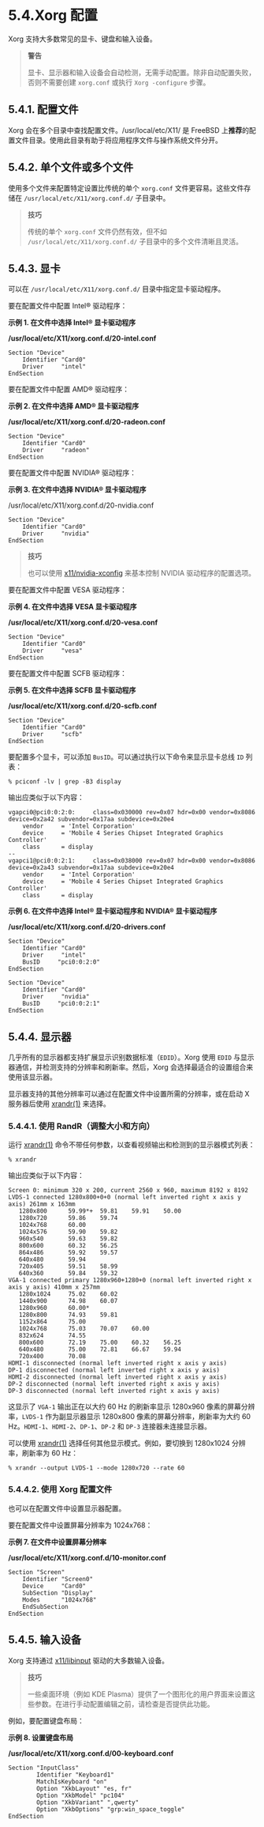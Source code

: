 # 5.4.Xorg 配置


Xorg 支持大多数常见的显卡、键盘和输入设备。

>**警告**
>
> 显卡、显示器和输入设备会自动检测，无需手动配置。除非自动配置失败，否则不需要创建 `xorg.conf` 或执行 `Xorg -configure` 步骤。 

## 5.4.1. 配置文件

Xorg 会在多个目录中查找配置文件。/usr/local/etc/X11/ 是 FreeBSD 上**推荐**的配置文件目录。使用此目录有助于将应用程序文件与操作系统文件分开。

## 5.4.2. 单个文件或多个文件

使用多个文件来配置特定设置比传统的单个 `xorg.conf` 文件更容易。这些文件存储在 `/usr/local/etc/X11/xorg.conf.d/` 子目录中。

>**技巧**
>
>传统的单个 `xorg.conf` 文件仍然有效，但不如 `/usr/local/etc/X11/xorg.conf.d/` 子目录中的多个文件清晰且灵活。


## 5.4.3. 显卡

可以在 `/usr/local/etc/X11/xorg.conf.d/` 目录中指定显卡驱动程序。

要在配置文件中配置 Intel® 驱动程序：

**示例 1. 在文件中选择 Intel® 显卡驱动程序**

**/usr/local/etc/X11/xorg.conf.d/20-intel.conf**

```
Section "Device"
	Identifier "Card0"
	Driver     "intel"
EndSection
```

要在配置文件中配置 AMD® 驱动程序：

**示例 2. 在文件中选择 AMD® 显卡驱动程序**

**/usr/local/etc/X11/xorg.conf.d/20-radeon.conf**

```
Section "Device"
	Identifier "Card0"
	Driver     "radeon"
EndSection
```

要在配置文件中配置 NVIDIA® 驱动程序：

**示例 3. 在文件中选择 NVIDIA® 显卡驱动程序**

/usr/local/etc/X11/xorg.conf.d/20-nvidia.conf

```
Section "Device"
	Identifier "Card0"
	Driver     "nvidia"
EndSection
```

>**技巧**
>
>也可以使用 [x11/nvidia-xconfig](https://cgit.freebsd.org/ports/tree/x11/nvidia-xconfig/) 来基本控制 NVIDIA 驱动程序的配置选项。


要在配置文件中配置 VESA 驱动程序：

**示例 4. 在文件中选择 VESA 显卡驱动程序**

**/usr/local/etc/X11/xorg.conf.d/20-vesa.conf**

```
Section "Device"
	Identifier "Card0"
	Driver     "vesa"
EndSection
```

要在配置文件中配置 SCFB 驱动程序：

**示例 5. 在文件中选择 SCFB 显卡驱动程序**

**/usr/local/etc/X11/xorg.conf.d/20-scfb.conf**

```
Section "Device"
	Identifier "Card0"
	Driver     "scfb"
EndSection
```

要配置多个显卡，可以添加 `BusID`。可以通过执行以下命令来显示显卡总线 `ID` 列表：

```
% pciconf -lv | grep -B3 display
```

输出应类似于以下内容：

```
vgapci0@pci0:0:2:0:     class=0x030000 rev=0x07 hdr=0x00 vendor=0x8086 device=0x2a42 subvendor=0x17aa subdevice=0x20e4
    vendor     = 'Intel Corporation'
    device     = 'Mobile 4 Series Chipset Integrated Graphics Controller'
    class      = display
--
vgapci1@pci0:0:2:1:     class=0x038000 rev=0x07 hdr=0x00 vendor=0x8086 device=0x2a43 subvendor=0x17aa subdevice=0x20e4
    vendor     = 'Intel Corporation'
    device     = 'Mobile 4 Series Chipset Integrated Graphics Controller'
    class      = display
```

**示例 6. 在文件中选择 Intel® 显卡驱动程序和 NVIDIA® 显卡驱动程序**

**/usr/local/etc/X11/xorg.conf.d/20-drivers.conf**

```
Section "Device"
	Identifier "Card0"
	Driver     "intel"
	BusID     "pci0:0:2:0"
EndSection

Section "Device"
	Identifier "Card0"
	Driver     "nvidia"
	BusID     "pci0:0:2:1"
EndSection
```

## 5.4.4. 显示器

几乎所有的显示器都支持扩展显示识别数据标准（`EDID`）。Xorg 使用 `EDID` 与显示器通信，并检测支持的分辨率和刷新率。然后，Xorg 会选择最适合的设置组合来使用该显示器。

显示器支持的其他分辨率可以通过在配置文件中设置所需的分辨率，或在启动 X 服务器后使用 [xrandr(1)](https://man.freebsd.org/cgi/man.cgi?query=xrandr&sektion=1&format=html) 来选择。

### 5.4.4.1. 使用 RandR（调整大小和方向）

运行 [xrandr(1)](https://man.freebsd.org/cgi/man.cgi?query=xrandr&sektion=1&format=html) 命令不带任何参数，以查看视频输出和检测到的显示器模式列表：

```
% xrandr
```

输出应类似于以下内容：

```
Screen 0: minimum 320 x 200, current 2560 x 960, maximum 8192 x 8192
LVDS-1 connected 1280x800+0+0 (normal left inverted right x axis y axis) 261mm x 163mm
   1280x800      59.99*+  59.81    59.91    50.00
   1280x720      59.86    59.74
   1024x768      60.00
   1024x576      59.90    59.82
   960x540       59.63    59.82
   800x600       60.32    56.25
   864x486       59.92    59.57
   640x480       59.94
   720x405       59.51    58.99
   640x360       59.84    59.32
VGA-1 connected primary 1280x960+1280+0 (normal left inverted right x axis y axis) 410mm x 257mm
   1280x1024     75.02    60.02
   1440x900      74.98    60.07
   1280x960      60.00*
   1280x800      74.93    59.81
   1152x864      75.00
   1024x768      75.03    70.07    60.00
   832x624       74.55
   800x600       72.19    75.00    60.32    56.25
   640x480       75.00    72.81    66.67    59.94
   720x400       70.08
HDMI-1 disconnected (normal left inverted right x axis y axis)
DP-1 disconnected (normal left inverted right x axis y axis)
HDMI-2 disconnected (normal left inverted right x axis y axis)
DP-2 disconnected (normal left inverted right x axis y axis)
DP-3 disconnected (normal left inverted right x axis y axis)
```

这显示了 `VGA-1` 输出正在以大约 60 Hz 的刷新率显示 1280x960 像素的屏幕分辨率，`LVDS-1` 作为副显示器显示 1280x800 像素的屏幕分辨率，刷新率为大约 60 Hz。`HDMI-1`、`HDMI-2`、`DP-1`、`DP-2` 和 `DP-3` 连接器未连接显示器。

可以使用 [xrandr(1)](https://man.freebsd.org/cgi/man.cgi?query=xrandr&sektion=1&format=html) 选择任何其他显示模式。例如，要切换到 1280x1024 分辨率，刷新率为 60 Hz：

```
% xrandr --output LVDS-1 --mode 1280x720 --rate 60
```

### 5.4.4.2. 使用 Xorg 配置文件

也可以在配置文件中设置显示器配置。

要在配置文件中设置屏幕分辨率为 1024x768：

**示例 7. 在文件中设置屏幕分辨率**

**/usr/local/etc/X11/xorg.conf.d/10-monitor.conf**

```
Section "Screen"
	Identifier "Screen0"
	Device     "Card0"
	SubSection "Display"
	Modes      "1024x768"
	EndSubSection
EndSection
```

## 5.4.5. 输入设备

Xorg 支持通过 [x11/libinput](https://cgit.freebsd.org/ports/tree/x11/libinput/) 驱动的大多数输入设备。

>**技巧**
>
>一些桌面环境（例如 KDE Plasma）提供了一个图形化的用户界面来设置这些参数。在进行手动配置编辑之前，请检查是否提供此功能。

例如，要配置键盘布局：

**示例 8. 设置键盘布局**

**/usr/local/etc/X11/xorg.conf.d/00-keyboard.conf**

```
Section "InputClass"
        Identifier "Keyboard1"
        MatchIsKeyboard "on"
        Option "XkbLayout" "es, fr"
        Option "XkbModel" "pc104"
        Option "XkbVariant" ",qwerty"
        Option "XkbOptions" "grp:win_space_toggle"
EndSection
```
